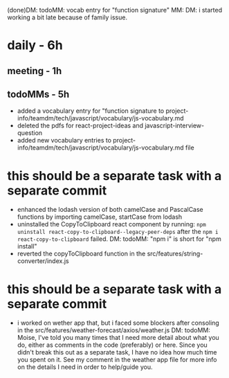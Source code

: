 (done)DM: todoMM: vocab entry for "function signature"
MM: DM: i started working a bit late because of family issue.
# daily - 6h
## meeting - 1h 

## todoMMs - 5h
* added a vocabulary entry for "function signature to project-info/teamdm/tech/javascript/vocabulary/js-vocabulary.md
* deleted the pdfs for react-project-ideas and javascript-interview-question
* added new vocabulary entries to project-info/teamdm/tech/javascript/vocabulary/js-vocabulary.md file

# this should be a separate task with a separate commit
* enhanced the lodash version of both camelCase and PascalCase functions by importing camelCase, startCase  from lodash
* uninstalled the CopyToClipboard react component by running: `npm uninstall react-copy-to-clipboard--legacy-peer-deps` after the `npm i react-copy-to-clipboard` failed. DM: todoMM: "npm i" is short for "npm install"
* reverted the copyToClipboard function in the src/features/string-converter/index.js

# this should be a separate task with a separate commit
* i worked on wether app that, but i faced some blockers after consoling in the src/features/weather-forecast/axios/weather.js
DM: todoMM: Moise, I've told you many times that I need more detail about what you do, either as comments in the code (preferably) or here. Since you didn't break this out as a separate task, I have no idea how much time you spent on it. See my comment in the weather app file for more info on the details I need in order to help/guide you.


